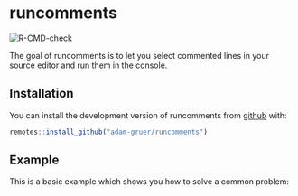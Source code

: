 
<!-- README.md is generated from README.Rmd. Please edit that file -->

# runcomments

<!-- badges: start -->

![R-CMD-check](https://github.com/adam-gruer/runcomments/workflows/R-CMD-check/badge.svg)
<!-- badges: end -->

The goal of runcomments is to let you select commented lines in your
source editor and run them in the console.

## Installation

You can install the development version of runcomments from
[github](https://github.com) with:

``` r
remotes::install_github("adam-gruer/runcomments")
```

## Example

This is a basic example which shows you how to solve a common problem:
